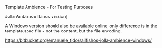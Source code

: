 Template Ambience - For Testing Purposes

Jolla Ambiance [Linux version]

A Windows version should also be available online, only difference is in the template.spec file - not the content, but the file encoding.

https://bitbucket.org/emanuele_tido/sailfishos-jolla-ambience-windows/